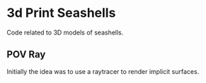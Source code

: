 # 3d Print Seashells
Code related to 3D models of seashells.

## POV Ray

Initially the idea was to use a raytracer to render implicit surfaces.
